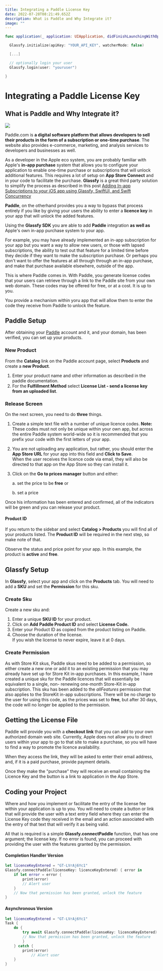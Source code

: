 ```yaml
---
title: Integrating a Paddle License Key
date: 2022-07-28T08:21:49.652Z
description: What is Paddle and Why Integrate it?
image: ""
---
```

```swift
func application(_ application: UIApplication, didFinishLaunchingWithOptions launchOptions: [UIApplication.LaunchOptionsKey: Any]?) -> Bool {

  Glassfy.initialize(apiKey: "YOUR_API_KEY", watcherMode: false)

  [...]

  // optionally login your user
  Glassfy.login(user: "youruser")

}
```

# Integrating a Paddle License Key

## What is Paddle and Why Integrate it?

![](img/1-hd_mqjkirfrcpmdcbu5taq.png)

Paddle.com is **a digital software platform that allows developers to sell their products in the form of a subscription or one-time purchase**. The website also provides e-commerce, marketing, and analysis services to developers and businesses as well.

As a developer in the Apple eco system, you are probably familiar with Apple's **in-app purchase** system that allows you to configure your application to enable one-time purchase or subscriptions that will unlock additional features.  This requires a lot of setup on **App Store Connect** and in your code to facilitate the purchase.  **Glassfy** is a great third party solution to simplify the process as described in this post [Adding In-app Subscriptions to your iOS app using Glassfy, SwiftUI, and Swift Concurrency](https://blog.glassfy.io/adding-in-app-subscriptions-to-your-ios-app-using-glassfy-swiftui-and-swift-concurrency-c77ae2ce2351)

**Paddle**, on the otherhand provides you a way to bypass that process entirely if you like by giving your users the ability to enter a **licence key** in your app that will unlock the added features.

Using the **Glassfy SDK** you are able to add **Paddle** integration **as well as** Apple's own in-app purchase system to your app.

For example, you may have already implemented an in-app subscription for your app but you want a way to allow new users, or those with lapsed subscriptions, the ability to test out that feature for a limited time before they decide if they want to make the subscription purchase.  Or perhaps you don't want to offer the features at all through through an in-app purchase, and make that purchase available elsewhere, outside of the app.

This is where Paddle comes in.  With Paddle, you generate license codes that your users can retrieve through a link to the Paddle site from your own web domain.  These codes may be offered for free, or at a cost.  It is up to you.

You provide a mechanism within yoru app that will allow them to enter the code they receive from Paddle to unlock the feature.

## Paddle Setup

After obtaining your  [Paddle](https://www.paddle.com) account and it, and your domain, has been verified, you can set up your products.

### New Product

From the **Catalog**  link on the Paddle account page, select **Products** and create a **new Product**.

1. Enter your product name and other information as described in the paddle documentation.
2. For the **Fulfillment Method** select **License List - send a license key from an uploaded list**.

### Release Screen

On the next screen, you need to do **three** things.

1. Create a simple text file with a number of unique licence codes.
   **Note:** These codes must not only be unique within your own app, but across the entire Paddle system world-wide so it is recommended that you prefix your code with the first letters of your app.
2. You are not uploading any application, but rather, you should enter the **App Store URL** for your app into this field and **Click to Save**.\
   When the user receives the licence code via email, they will also be directed to that app on the App Store so they can install it.
3. Click on the **Go to prices manager** button and either:

   a. set the price to be **free** or

   b. set a price

Once his information has been entered and confirmed, all of the indicators will be green and you can release your product.

#### Product ID

If you return to the sidebar and select **Catalog > Products** you will find all of your products listed. The **Product ID** will be required in the next step, so make note of that.  

Observe the status and price point for your app.  In this example, the product is **active** and **free**.

## Glassfy Setup

In **Glassfy**, select your app and click on the **Products** tab.  You will need to add a **SKU** and set the **Permission** for this sku.

### Create Sku

Create a new sku and:

1. Enter a unique **SKU ID** for your product.
2. Click on **Add** **Paddle Product ID** and select **License Code.**
3. Enter your Product ID as copied from the product listing on Paddle.
4. Choose the duration of the license.\
   If you wish the license to never expire, leave it at 0 days.

### Create Permission

As with Store Kit skus, Paddle skus need to be added to a permission, so either create a new one or add it to an existing permission that you may already have set up for Store Kit in-app purchases.  In this example, I have created a unique sku for the Paddle licences that will essentially be equivalent to a single, non- renewing one-month Store-Kit in-app subscription.  This sku has been added to the *allFeatures* permission that also applies to the StoreKit in-app subscriptions.  There will be no charge to the user for using this code, as the prices was set to **free**, but after 30 days, the code will no longer be applied to the permission.

## Getting the License File

Paddle will provide you with a **checkout link** that you can add to your own authorized domain web site.  Currently, Apple does not allow you to direct users within your app to go to that site to make a purchase, so you will have to find a way to promote the licence availability.

When they access the link, they will be asked to enter their email address, and, if it is a paid purchase, provide payment details.  

Once they make the "purchase" they will receive an email containing the Licence Key and the button is a link to application in the App Store.

## Coding your Project

Where and how you implement or facilitate the entry of the license fee within your application is up to you.  You will need to create a button or link that will provide the user with a text entry field where they can enter the License Key code they received in the email and an action associated with the entry of that text that will verify it as being valid.

All that is required is a simple **Glassfy.connectPaddle** function, that has one argument; the license key.  If no error is found, you can proceed with providing the user with the features granted by the permission.

#### Completion Handler Version

```swift
let licenceKeyEntered = "GT-LVrAj6Yc1"
Glassfy.connectPaddle(licenseKey: licenceKeyEntered) { error in
    if let error = error {
        print(error)
      	// Alert user
    }
    // Now that permission has been granted, unlock the feature
}
```

#### Asynchronous Version

```swift
let licenceKeyEntered = "GT-LVrAj6Yc1"
Task {
    do {
        try await Glassfy.connectPaddle(licenseKey: licenceKeyEntered)
        // Now that permission has been granted, unlock the feature
        }
    } catch {
        print(error)
  			// Alert user
    }
}
```